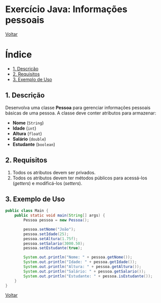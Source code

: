 # Exercício Java: Informações pessoais

[Voltar](../../README.md)

# Índice

<!-- TOC -->

- [1. Descrição](#1-descri%C3%A7%C3%A3o)
- [2. Requisitos](#2-requisitos)
- [3. Exemplo de Uso](#3-exemplo-de-uso)

<!-- /TOC -->

## 1. Descrição

Desenvolva uma classe **Pessoa** para gerenciar informações pessoais básicas de uma pessoa. A classe deve conter atributos para armazenar:

- **Nome** (`String`)
- **Idade** (`int`)
- **Altura** (`float`)
- **Salário** (`double`)
- **Estudante** (`boolean`)

## 2. Requisitos

1. Todos os atributos devem ser privados.
2. Todos os atributos devem ter métodos públicos para acessá-los (_getters_) e modificá-los (_setters_).

## 3. Exemplo de Uso

```java
public class Main {
    public static void main(String[] args) {
        Pessoa pessoa = new Pessoa();

        pessoa.setNome("João");
        pessoa.setIdade(25);
        pessoa.setAltura(1.75f);
        pessoa.setSalario(3000.50);
        pessoa.setEstudante(true);

        System.out.println("Nome: " + pessoa.getNome());
        System.out.println("Idade: " + pessoa.getIdade());
        System.out.println("Altura: " + pessoa.getAltura());
        System.out.println("Salário: " + pessoa.getSalario());
        System.out.println("Estudante: " + pessoa.isEstudante());
    }
}
```

[Voltar](../../README.md)

